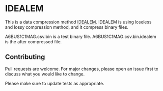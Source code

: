 # IDEALEM
This is a data compression method [IDEALEM](https://sdm.lbl.gov/asim/docs/idealem-161114.pdf). IDEALEM is using loseless and lossy compression method, and it compress binary files.

A6BUS1C1MAG.csv.bin is a test binary file.
A6BUS1C1MAG.csv.bin.idealem is the after compressed file.




## Contributing
Pull requests are welcome. For major changes, please open an issue first to discuss what you would like to change.

Please make sure to update tests as appropriate.
